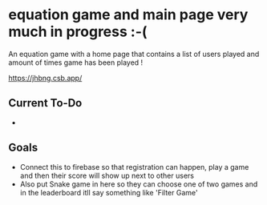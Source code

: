 # equation game and main page very much in progress :-(
An equation game with a home page that contains a list of users played and amount of times game has been played !

https://jhbng.csb.app/

## Current To-Do 
- 

## Goals 
- Connect this to firebase so that registration can happen, play a game and then their score will show up next to other users 
- Also put Snake game in here so they can choose one of two games and in the leaderboard itll say something like 'Filter Game' 

